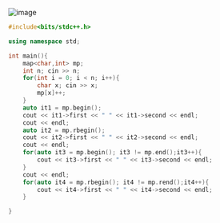 
![image](https://github.com/Llam-a/Practice_Cpp/assets/115911041/5aac6b6e-241c-48f6-b05e-b2fb7e3a971f)

```cpp
#include<bits/stdc++.h>

using namespace std;

int main(){
    map<char,int> mp;
    int n; cin >> n;
    for(int i = 0; i < n; i++){
        char x; cin >> x;
        mp[x]++;
    }
    auto it1 = mp.begin();
    cout << it1->first << " " << it1->second << endl;
    cout << endl;
    auto it2 = mp.rbegin();
    cout << it2->first << " " << it2->second << endl;
    cout << endl;
    for(auto it3 = mp.begin(); it3 != mp.end();it3++){
        cout << it3->first << " " << it3->second << endl;
    }
    cout << endl;
    for(auto it4 = mp.rbegin(); it4 != mp.rend();it4++){
        cout << it4->first << " " << it4->second << endl;
    }

}
```
